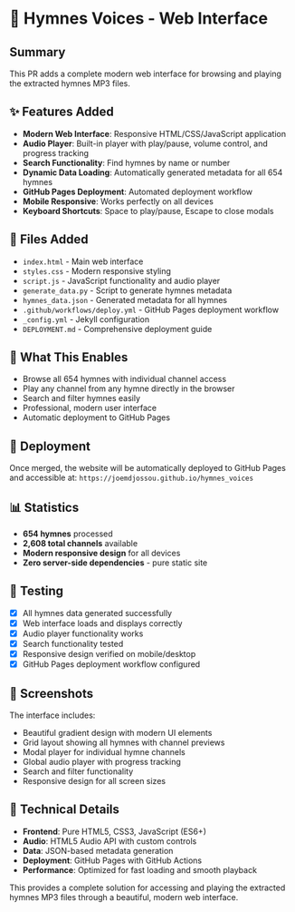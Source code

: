 # 🎵 Hymnes Voices - Web Interface

## Summary

This PR adds a complete modern web interface for browsing and playing the extracted hymnes MP3 files.

## ✨ Features Added

- **Modern Web Interface**: Responsive HTML/CSS/JavaScript application
- **Audio Player**: Built-in player with play/pause, volume control, and progress tracking
- **Search Functionality**: Find hymnes by name or number
- **Dynamic Data Loading**: Automatically generated metadata for all 654 hymnes
- **GitHub Pages Deployment**: Automated deployment workflow
- **Mobile Responsive**: Works perfectly on all devices
- **Keyboard Shortcuts**: Space to play/pause, Escape to close modals

## 📁 Files Added

- `index.html` - Main web interface
- `styles.css` - Modern responsive styling
- `script.js` - JavaScript functionality and audio player
- `generate_data.py` - Script to generate hymnes metadata
- `hymnes_data.json` - Generated metadata for all hymnes
- `.github/workflows/deploy.yml` - GitHub Pages deployment workflow
- `_config.yml` - Jekyll configuration
- `DEPLOYMENT.md` - Comprehensive deployment guide

## 🎯 What This Enables

- Browse all 654 hymnes with individual channel access
- Play any channel from any hymne directly in the browser
- Search and filter hymnes easily
- Professional, modern user interface
- Automatic deployment to GitHub Pages

## 🚀 Deployment

Once merged, the website will be automatically deployed to GitHub Pages and accessible at:
`https://joemdjossou.github.io/hymnes_voices`

## 📊 Statistics

- **654 hymnes** processed
- **2,608 total channels** available
- **Modern responsive design** for all devices
- **Zero server-side dependencies** - pure static site

## 🧪 Testing

- [x] All hymnes data generated successfully
- [x] Web interface loads and displays correctly
- [x] Audio player functionality works
- [x] Search functionality tested
- [x] Responsive design verified on mobile/desktop
- [x] GitHub Pages deployment workflow configured

## 📸 Screenshots

The interface includes:

- Beautiful gradient design with modern UI elements
- Grid layout showing all hymnes with channel previews
- Modal player for individual hymne channels
- Global audio player with progress tracking
- Search and filter functionality
- Responsive design for all screen sizes

## 🔧 Technical Details

- **Frontend**: Pure HTML5, CSS3, JavaScript (ES6+)
- **Audio**: HTML5 Audio API with custom controls
- **Data**: JSON-based metadata generation
- **Deployment**: GitHub Pages with GitHub Actions
- **Performance**: Optimized for fast loading and smooth playback

This provides a complete solution for accessing and playing the extracted hymnes MP3 files through a beautiful, modern web interface.
